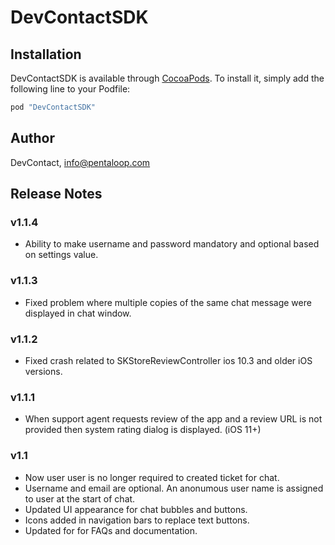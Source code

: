 # DevContactSDK


## Installation

DevContactSDK is available through [CocoaPods](http://cocoapods.org). To install
it, simply add the following line to your Podfile:

```ruby
pod "DevContactSDK"
```

## Author
DevContact, info@pentaloop.com

## Release Notes

### v1.1.4
- Ability to make username and password mandatory and optional based on settings value.

### v1.1.3
- Fixed problem where multiple copies of the same chat message were displayed in chat window.

### v1.1.2
- Fixed crash related to SKStoreReviewController ios 10.3 and older iOS versions.

### v1.1.1
- When support agent requests review of the app and a review URL is not provided then system rating dialog is displayed. (iOS 11+)

### v1.1
- Now user user is no longer required to created ticket for chat.
- Username and email are optional. An anonumous user name is assigned to user at the start of chat.
- Updated UI appearance for chat bubbles and buttons.
- Icons added in navigation bars to replace text buttons.
- Updated for for FAQs and documentation.



